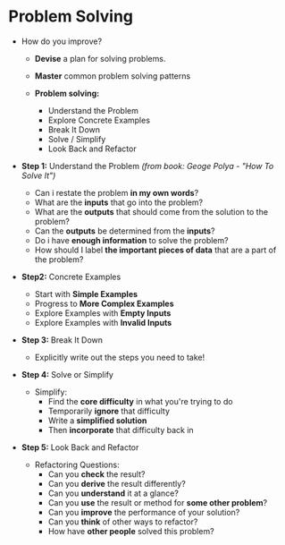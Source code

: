 # Problem Solving
* How do you improve?
    - **Devise** a plan for solving problems.
    - **Master** common problem solving patterns

    - **Problem solving:**  
        - Understand the Problem
        - Explore Concrete Examples
        - Break It Down
        - Solve / Simplify
        - Look Back and Refactor


* **Step 1:** Understand the Problem
    *(from book: Geoge Polya - "How To Solve It")*
    - Can i restate the problem **in my own words**?
    - What are the **inputs** that go into the problem?
    - What are the **outputs** that should come from the solution to the problem?
    - Can the **outputs** be determined from the **inputs**? 
    - Do i have **enough information** to solve the problem?
    - How should I label **the important pieces of data** that are a part of the problem?

* **Step2:** Concrete Examples
    - Start with **Simple Examples**
    - Progress to **More Complex Examples**
    - Explore Examples with **Empty Inputs**
    - Explore Examples with **Invalid Inputs**
    
* **Step 3:** Break It Down
    - Explicitly write out the steps you need to take!

* **Step 4:** Solve or Simplify
    - Simplify: 
        - Find the **core difficulty** in what you're trying to do
        - Temporarily **ignore** that difficulty 
        - Write a **simplified solution**
        - Then **incorporate** that difficulty back in

* **Step 5:** Look Back and Refactor
    - Refactoring Questions:
        - Can you **check** the result?
        - Can you **derive** the result differently?
        - Can you **understand** it at a glance?
        - Can you **use** the result or method for **some other problem**?
        - Can you **improve** the performance of your solution?
        - Can you **think** of other ways to refactor?
        - How have **other people** solved this problem?
